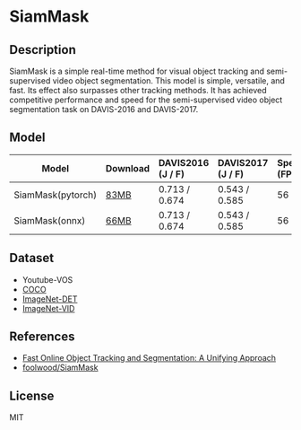 <!--- SPDX-License-Identifier: MIT -->

# SiamMask

## Description

SiamMask is a simple real-time method for visual object tracking and semi-supervised video object segmentation. This model is simple, versatile, and fast. Its effect also surpasses other tracking methods. It has achieved competitive performance and speed for the semi-supervised video object segmentation task on DAVIS-2016 and DAVIS-2017.

## Model

|Model                 |Download                              |DAVIS2016 (J / F)     |DAVIS2017 (J / F)    |Speed (FPS)          |
|----------------------|:-------------------------------------|:---------------------|:--------------------|:--------------------|
|SiamMask(pytorch)     |[83MB](SiamMask_DAVIS_trace.pt)       |0.713 / 0.674         |0.543 / 0.585        |56                   |
|SiamMask(onnx)        |[66MB](SiamMask_DAVIS.onnx)           |0.713 / 0.674         |0.543 / 0.585        |56                   |
## Dataset

* Youtube-VOS
* [COCO](http://cocodataset.org/#download)
* [ImageNet-DET](http://image-net.org/challenges/LSVRC/2015/)
* [ImageNet-VID](http://image-net.org/challenges/LSVRC/2015/)

## References

* [Fast Online Object Tracking and Segmentation: A Unifying Approach](https://arxiv.org/abs/1812.05050)
* [foolwood/SiamMask](https://github.com/foolwood/SiamMask)

## License

MIT
